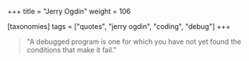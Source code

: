 +++
title = "Jerry Ogdin"
weight = 106

[taxonomies]
tags = ["quotes", "jerry ogdin", "coding", "debug"]
+++

> "A debugged program is one for which you have not yet found the conditions
> that make it fail."

